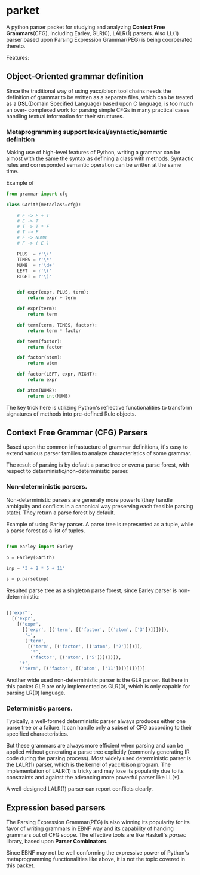 # parket

A python parser packet for studying and analyzing **Context Free
Grammars**(CFG), including Earley, GLR(0), LALR(1) parsers. Also LL(1) parser
based upon Parsing Expression Grammar(PEG) is being coorperated thereto.

Features:

## Object-Oriented grammar definition

Since the traditional way of using yacc/bison tool chains needs the definition
of grammar to be written as a separate files, which can be treated as a
**DSL**(Domain Specified Language) based upon C language, is too much an over-
complexed work for parsing simple CFGs in many practical cases handling
textual information for their structures.

### Metaprogramming support lexical/syntactic/semantic definition

Making use of high-level features of Python, writing a grammar can be almost
with the same the syntax as defining a class with methods. Syntactic rules
and corresponded semantic operation can be written at the same time.

Example of
```python
from grammar import cfg

class GArith(metaclass=cfg):

    # E -> E + T
    # E -> T
    # T -> T * F
    # T -> F
    # F -> NUMB
    # F -> ( E )

    PLUS  = r'\+'
    TIMES = r'\*'
    NUMB  = r'\d+'
    LEFT  = r'\('
    RIGHT = r'\)'


    def expr(expr, PLUS, term):
        return expr + term

    def expr(term):
        return term

    def term(term, TIMES, factor):
        return term * factor

    def term(factor):
        return factor

    def factor(atom):
        return atom

    def factor(LEFT, expr, RIGHT):
        return expr

    def atom(NUMB):
        return int(NUMB)

```

The key trick here is utilizing Python's reflective functionalities to
transform signatures of methods into pre-defined Rule objects.


## Context Free Grammar (CFG) Parsers

Based upon the common infrastucture of grammar definitions, it's easy to
extend various parser families to analyze characteristics of some grammar.

The result of parsing is by default a parse tree or even a parse forest,
with respect to deterministic/non-deterministic parser.

### Non-deterministic parsers.

Non-deterministic parsers are generally more powerful(they handle ambiguity
and conflicts in a canonical way preserving each feasible parsing state).
They return a parse forest by default.

Example of using Earley parser. A parse tree is represented as a tuple, while
a parse forest as a list of tuples.

```python

from earley import Earley

p = Earley(GArith)

inp = '3 + 2 * 5 + 11'

s = p.parse(inp)

```

Resulted parse tree as a singleton parse forest, since
Earley parser is non-deterministic:

```python

[('expr^',
  [('expr',
    [('expr',
      [('expr', [('term', [('factor', [('atom', ['3'])])])]),
       '+',
       ('term',
        [('term', [('factor', [('atom', ['2'])])]),
         '*',
         ('factor', [('atom', ['5'])])])]),
     '+',
     ('term', [('factor', [('atom', ['11'])])])])])]

```

Another wide used non-deterministic parser is the GLR parser. But here
in this packet GLR are only implemented as GLR(0), which is only
capable for parsing LR(0) language. 

### Deterministic parsers.

Typically, a well-formed deterministic parser always produces either
one parse tree or a failure. It can handle only a subset of CFG
according to their specified characteristics.

But these grammars are always more efficient when parsing and can be
applied without generating a parse tree explicitly (commonly
generating IR code during the parsing process). Most widely used
deterministic parser is the LALR(1) parser, which is the kernel of
yacc/bison program. The implementation of LALR(1) is tricky and may
lose its popularity due to its constraints and against the advancing
more powerful parser like LL(*).

A well-designed LALR(1) parser can report conflicts clearly. 


## Expression based parsers

The Parsing Expression Grammar(PEG) is also winning its popularity for its
favor of writing grammars in EBNF way and its capability of handing grammars
out of CFG scope. The effective tools are like Haskell's *parsec* library,
based upon **Parser Combinators**.

Since EBNF may not be well conforming the expressive power of Python's
metaprogramming functionalities like above, it is not the topic covered in
this packet.

